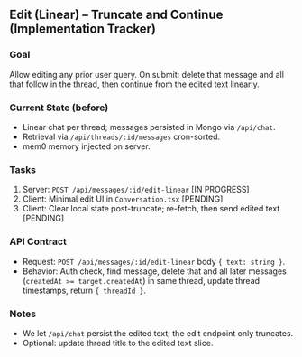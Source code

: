 ## Edit (Linear) – Truncate and Continue (Implementation Tracker)

### Goal
Allow editing any prior user query. On submit: delete that message and all that follow in the thread, then continue from the edited text linearly.

### Current State (before)
- Linear chat per thread; messages persisted in Mongo via `/api/chat`.
- Retrieval via `/api/threads/:id/messages` cron-sorted.
- mem0 memory injected on server.

### Tasks
1) Server: `POST /api/messages/:id/edit-linear` [IN PROGRESS]
2) Client: Minimal edit UI in `Conversation.tsx` [PENDING]
3) Client: Clear local state post-truncate; re-fetch, then send edited text [PENDING]

### API Contract
- Request: `POST /api/messages/:id/edit-linear` body `{ text: string }`.
- Behavior: Auth check, find message, delete that and all later messages (`createdAt >= target.createdAt`) in same thread, update thread timestamps, return `{ threadId }`.

### Notes
- We let `/api/chat` persist the edited text; the edit endpoint only truncates.
- Optional: update thread title to the edited text slice.


